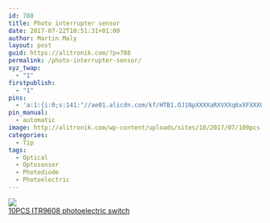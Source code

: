 ```yaml
---
id: 788
title: Photo interrupter sensor
date: 2017-07-22T10:51:31+01:00
author: Martin Maly
layout: post
guid: https://alitronik.com/?p=788
permalink: /photo-interrupter-sensor/
xyz_twap:
  - "1"
firstpublish:
  - "1"
pins:
  - 'a:1:{i:0;s:141:"//ae01.alicdn.com/kf/HTB1.OJ1NpXXXXaRXVXXq6xXFXXXQ/Free-Shipping-10pcs-ITR9608-font-b-ITR-9608-b-font-DIP4-Optical-Sensor-NEW.jpg_220x220.jpg";}'
pin_manual:
  - automatic
image: http://alitronik.com/wp-content/uploads/sites/18/2017/07/100pcs-lot-ITR9608-ITR-9608-DIP-4-Opto-Interrupter-Optical-Sensor-DIP4-new-original.jpg_640x640.jpg
categories:
  - Tip
tags:
  - Optical
  - Optosensor
  - Photodiode
  - Photoelectric
---
```

<a href="http://s.click.aliexpress.com/e/JAmAUzN" target="_parent"><img src="//ae01.alicdn.com/kf/HTB1.OJ1NpXXXXaRXVXXq6xXFXXXQ/Free-Shipping-10pcs-ITR9608-font-b-ITR-9608-b-font-DIP4-Optical-Sensor-NEW.jpg_220x220.jpg" /><span style="display: block;">10PCS ITR9608 photoelectric switch</span></a>